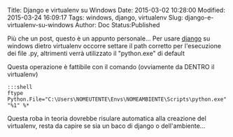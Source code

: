 Title: Django e virtualenv su Windows
Date: 2015-03-02 10:28:00
Modified: 2015-03-24 16:09:17
Tags: windows, django, virtualenv
Slug: django-e-virtualenv-su-windows
Author: Doc
Status:Published

Più che un post, questo è un appunto personale...
Per usare [django](https://www.djangoproject.com/) su windows dietro virtualenv occorre settare il path corretto per l'esecuzione dei file .py, altrimenti verrà utilizzato il "python.exe" di default

Questa operazione è fattibile con il comando (ovviamente da DENTRO il virtualenv)

    :::shell
    ftype Python.File="C:\Users\NOMEUTENTE\Envs\NOMEAMBIENTE\Scripts\python.exe" "%1" %*

Questa roba in teoria dovrebbe risulare automatica alla creazione del virtualenv, resta da capire se sia un baco di django o dell'ambiente...
